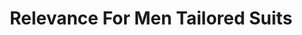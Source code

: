 ---
title: "Relevance For Men Tailored Suits"
url: /pretoria/relevance-for-men-tailored-suits/
shop: Schneiderei
---